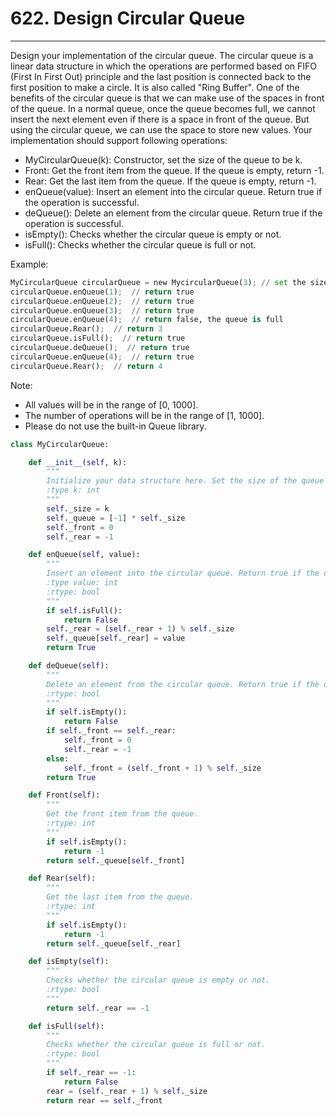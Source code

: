 # 622. Design Circular Queue
---
Design your implementation of the circular queue. The circular queue is a linear data structure in which the operations are performed based on FIFO (First In First Out) principle and the last position is connected back to the first position to make a circle. It is also called "Ring Buffer".
One of the benefits of the circular queue is that we can make use of the spaces in front of the queue. In a normal queue, once the queue becomes full, we cannot insert the next element even if there is a space in front of the queue. But using the circular queue, we can use the space to store new values.
Your implementation should support following operations:

- MyCircularQueue(k): Constructor, set the size of the queue to be k.
- Front: Get the front item from the queue. If the queue is empty, return -1.
- Rear: Get the last item from the queue. If the queue is empty, return -1.
- enQueue(value): Insert an element into the circular queue. Return true if the operation is successful.
- deQueue(): Delete an element from the circular queue. Return true if the operation is successful.
- isEmpty(): Checks whether the circular queue is empty or not.
- isFull(): Checks whether the circular queue is full or not.
 

Example:
```python
MyCircularQueue circularQueue = new MycircularQueue(3); // set the size to be 3
circularQueue.enQueue(1);  // return true
circularQueue.enQueue(2);  // return true
circularQueue.enQueue(3);  // return true
circularQueue.enQueue(4);  // return false, the queue is full
circularQueue.Rear();  // return 3
circularQueue.isFull();  // return true
circularQueue.deQueue();  // return true
circularQueue.enQueue(4);  // return true
circularQueue.Rear();  // return 4
```

Note:

- All values will be in the range of [0, 1000].
- The number of operations will be in the range of [1, 1000].
- Please do not use the built-in Queue library.

```python
class MyCircularQueue:

    def __init__(self, k):
        """
        Initialize your data structure here. Set the size of the queue to be k.
        :type k: int
        """
        self._size = k
        self._queue = [-1] * self._size
        self._front = 0
        self._rear = -1

    def enQueue(self, value):
        """
        Insert an element into the circular queue. Return true if the operation is successful.
        :type value: int
        :rtype: bool
        """
        if self.isFull():
            return False
        self._rear = (self._rear + 1) % self._size
        self._queue[self._rear] = value
        return True

    def deQueue(self):
        """
        Delete an element from the circular queue. Return true if the operation is successful.
        :rtype: bool
        """
        if self.isEmpty():
            return False
        if self._front == self._rear:
            self._front = 0
            self._rear = -1
        else:
            self._front = (self._front + 1) % self._size
        return True

    def Front(self):
        """
        Get the front item from the queue.
        :rtype: int
        """
        if self.isEmpty():
            return -1
        return self._queue[self._front]

    def Rear(self):
        """
        Get the last item from the queue.
        :rtype: int
        """
        if self.isEmpty():
            return -1
        return self._queue[self._rear]

    def isEmpty(self):
        """
        Checks whether the circular queue is empty or not.
        :rtype: bool
        """
        return self._rear == -1

    def isFull(self):
        """
        Checks whether the circular queue is full or not.
        :rtype: bool
        """
        if self._rear == -1:
            return False
        rear = (self._rear + 1) % self._size
        return rear == self._front
```
